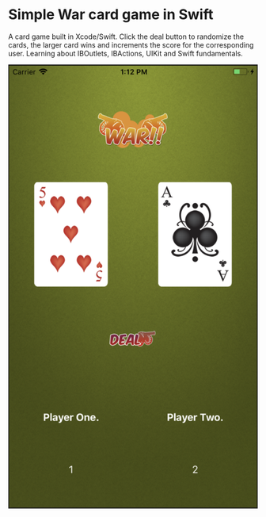 # Simple War card game in Swift

A card game built in Xcode/Swift. Click the deal button to randomize the cards, the larger card wins and increments the score for the corresponding user. 
Learning about IBOutlets, IBActions, UIKit and Swift fundamentals.

![Game Screenshot](/War/Assets.xcassets/warscreen.imageset/warscreen.png)